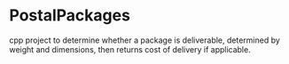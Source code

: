 # PostalPackages
cpp project to determine whether a package is deliverable, determined by weight and dimensions, then returns cost  of delivery if applicable.
